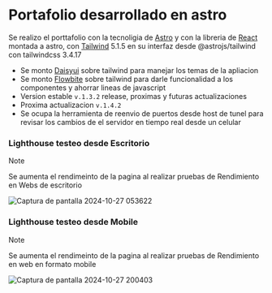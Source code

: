 # Portafolio desarrollado en astro

Se realizo el porttafolio con la tecnoligia de [Astro](https://astro.build/) y con la libreria de [React](https://es.react.dev/) montada a astro, con [Tailwind](https://tailwindui.com/) 5.1.5 en su interfaz desde @astrojs/tailwind
con tailwindcss 3.4.17

- Se monto [Daisyui](https://daisyui.com/) sobre tailwind para manejar los temas de la apliacion
- Se monto [Flowbite](https://flowbite.com/) sobre tailwind para darle funcionalidad a los componentes y ahorrar lineas de javascript
- Version estable `v.1.3.2` release, proximas y futuras actualizaciones
- Proxima actualizacion `v.1.4.2`
- Se ocupa la herramienta de reenvio de puertos desde host de tunel para revisar los cambios de el servidor en tiempo real desde un celular

### Lighthouse testeo desde Escritorio

> [!NOTE]
> Se aumenta el rendimeinto de la pagina al realizar pruebas de Rendimiento en Webs de escritorio

![Captura de pantalla 2024-10-27 053622](https://i.imgur.com/l9htu3c.png)

### Lighthouse testeo desde Mobile

> [!NOTE]
> Se aumenta el rendimeinto de la pagina al realizar pruebas de Rendimiento en web en formato mobile

![Captura de pantalla 2024-10-27 200403](https://i.imgur.com/5TjKipr.png)
